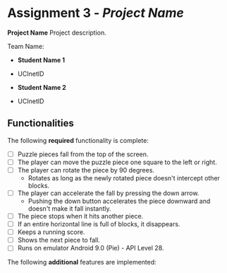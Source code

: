# Assignment 3 - *_Project Name_*



****Project Name**** Project description.



Team Name:

* ****Student Name 1****

- UCInetID

* ****Student Name 2****

- UCInetID



## Functionalities

[//]: # (Write [x] to mark off what was accomplished.<br/>)

The following ****required**** functionality is complete:

* [ ] Puzzle pieces fall from the top of the screen.
* [ ] The player can move the puzzle piece one square to the left or right.
* [ ]  The player can rotate the piece by 90 degrees.
	* Rotates as long as the newly rotated piece doesn't intercept other blocks.
* [ ] The player can accelerate the fall by pressing the down arrow.
	- Pushing the down button accelerates the piece downward and doesn't make it fall instantly.
* [ ]  The piece stops when it hits another piece.
* [ ]  If an entire horizontal line is full of blocks, it disappears.
* [ ]  Keeps a running score.
* [ ]  Shows the next piece to fall.
* [ ]  Runs on emulator Android 9.0 (Pie) - API Level 28.

[//]: # (* [ ] Got any features?)
The following ****additional**** features are implemented:<br/>
